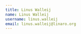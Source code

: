 ```yaml
---
title: Linus Walleij
name: Linus Walleij
username: linus.walleij
email: linus.walleij@linaro.org
---
```


